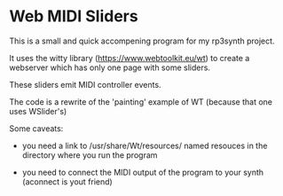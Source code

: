 # Web MIDI Sliders

This is a small and quick accompening program for my rp3synth project.

It uses the witty library (https://www.webtoolkit.eu/wt) to create a
webserver which has only one page with some sliders.

These sliders emit MIDI controller events.

The code is a rewrite of the 'painting' example of WT (because that one
uses WSlider's)

Some caveats:

- you need a link to /usr/share/Wt/resources/ named resouces in the directory where you run the program

- you need to connect the MIDI output of the program to your synth (aconnect is yout friend)



